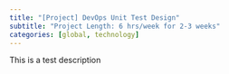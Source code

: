 ```yaml
---
title: "[Project] DevOps Unit Test Design"
subtitle: "Project Length: 6 hrs/week for 2-3 weeks"
categories: [global, technology]
---
```


This is a test description